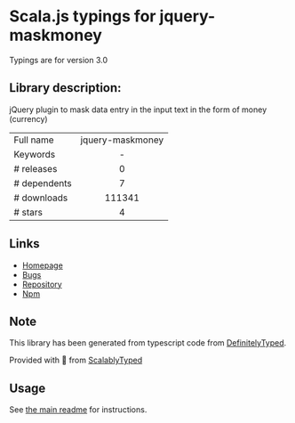 
# Scala.js typings for jquery-maskmoney

Typings are for version 3.0

## Library description:
jQuery plugin to mask data entry in the input text in the form of money (currency)

|                    |                 |
| ------------------ | :-------------: |
| Full name          | jquery-maskmoney |
| Keywords           | - |
| # releases         | 0 |
| # dependents       | 7 |
| # downloads        | 111341 |
| # stars            | 4 |

## Links
- [Homepage](https://github.com/plentz/jquery-maskmoney)
- [Bugs](https://github.com/plentz/jquery-maskmoney/issues)
- [Repository](https://github.com/plentz/jquery-maskmoney)
- [Npm](https://www.npmjs.com/package/jquery-maskmoney)
    


## Note
This library has been generated from typescript code from [DefinitelyTyped](https://definitelytyped.org).

Provided with :purple_heart: from [ScalablyTyped](https://github.com/oyvindberg/ScalablyTyped)

## Usage
See [the main readme](../../readme.md) for instructions.


